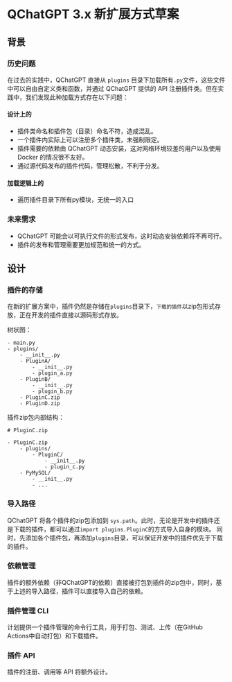 # QChatGPT 3.x 新扩展方式草案

## 背景

### 历史问题

在过去的实践中，QChatGPT 直接从 `plugins` 目录下加载所有`.py`文件，这些文件中可以自由自定义类和函数，并通过 QChatGPT 提供的 API 注册插件类。但在实践中，我们发现此种加载方式存在以下问题：

#### 设计上的

- 插件类命名和插件包（目录）命名不符，造成混乱。
- 一个插件内实际上可以注册多个插件类，未强制限定。
- 插件需要的依赖由 QChatGPT 动态安装，这对网络环境较差的用户以及使用 Docker 的情况很不友好。
- 通过源代码发布的插件代码，管理松散，不利于分发。

#### 加载逻辑上的

- 遍历插件目录下所有py模块，无统一的入口

### 未来需求

- QChatGPT 可能会以可执行文件的形式发布，这时动态安装依赖将不再可行。
- 插件的发布和管理需要更加规范和统一的方式。

## 设计

### 插件的存储

在新的扩展方案中，插件仍然是存储在`plugins`目录下，`下载的插件`以zip包形式存放，正在开发的插件直接以源码形式存放。

树状图：

```
- main.py
- plugins/
    - __init__.py
    - PluginA/
        - __init__.py
        - plugin_a.py
    - PluginB/
        - __init__.py
        - plugin_b.py
    - PluginC.zip
    - PluginD.zip
```

插件zip包内部结构：

```
# PluginC.zip

- PluginC.zip
    - plugins/
        - PluginC/
            - __init__.py
            - plugin_c.py
    - PyMySQL/
        - __init__.py
        - ...
```

### 导入路径

QChatGPT 将各个插件的zip包添加到 `sys.path`。此时，无论是开发中的插件还是下载的插件，都可以通过`import plugins.PluginC`的方式导入自身的模块。
同时，先添加各个插件包，再添加`plugins`目录，可以保证开发中的插件优先于下载的插件。

### 依赖管理

插件的额外依赖（非QChatGPT的依赖）直接被打包到插件的zip包中，同时，基于上述的导入路径，插件可以直接导入自己的依赖。

### 插件管理 CLI

计划提供一个插件管理的命令行工具，用于打包、测试、上传（在GitHub Actions中自动打包）和下载插件。

### 插件 API

插件的注册、调用等 API 将额外设计。
